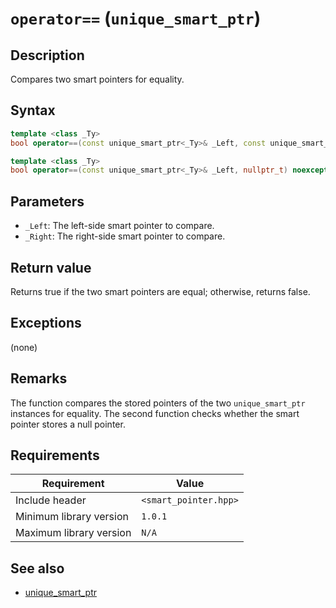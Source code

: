 # `operator==` (`unique_smart_ptr`)

## Description

Compares two smart pointers for equality.

## Syntax

```cpp
template <class _Ty>
bool operator==(const unique_smart_ptr<_Ty>& _Left, const unique_smart_ptr<_Ty>& _Right) noexcept;

template <class _Ty>
bool operator==(const unique_smart_ptr<_Ty>& _Left, nullptr_t) noexcept;
```

## Parameters

- `_Left`: The left-side smart pointer to compare.
- `_Right`: The right-side smart pointer to compare.

## Return value

Returns true if the two smart pointers are equal; otherwise, returns false.

## Exceptions

(none)

## Remarks

The function compares the stored pointers of the two `unique_smart_ptr` instances for equality. The second function checks whether the 
smart pointer stores a null pointer.

## Requirements

| Requirement             | Value                 |
|-------------------------|-----------------------|
| Include header          | `<smart_pointer.hpp>` |
| Minimum library version | `1.0.1`               |
| Maximum library version | `N/A`                 |

## See also

- [unique_smart_ptr](unique_smart_ptr.md)
